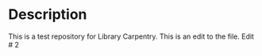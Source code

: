 # Description
This is a test repository for Library Carpentry.
This is an edit to the file.
Edit # 2

